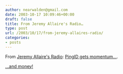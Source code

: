 ```yaml
---
author: nearwalden@gmail.com
date: 2003-10-17 10:09:46+00:00
draft: false
title: From Jeremy Allaire's Radio…
type: post
url: /2003/10/17/from-jeremy-allaires-radio/
categories:
- posts
---
```


From [Jeremy Allaire's Radio](//radio.weblogs.com/0113297/"): [PingID gets momentum…](//www.pingidentity.com/pingid.php?section=news&releaseid=39").





[…and money!](//www.pingidentity.com/pingid.php?section=news&releaseid=39")



